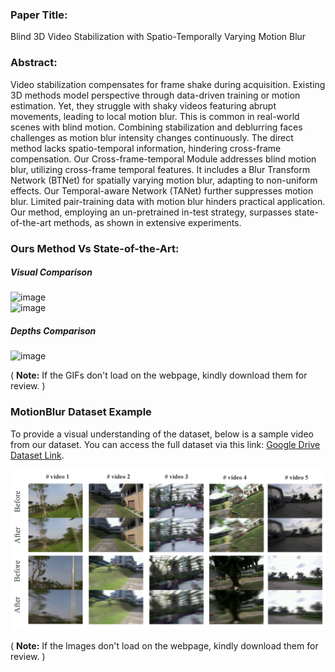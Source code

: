 ### Paper Title: 
Blind 3D Video Stabilization with Spatio-Temporally Varying Motion Blur

### Abstract: 
Video stabilization compensates for frame shake during acquisition. Existing 3D methods model perspective through data-driven training or motion estimation. Yet, they struggle with shaky videos featuring abrupt movements, leading to local motion blur. This is common in real-world scenes with blind motion. Combining stabilization and deblurring faces challenges as motion blur intensity changes continuously. The direct method lacks spatio-temporal information, hindering cross-frame compensation. Our Cross-frame-temporal Module addresses blind motion blur, utilizing cross-frame temporal features. It includes a Blur Transform Network (BTNet) for spatially varying motion blur, adapting to non-uniform effects. Our Temporal-aware Network (TANet) further suppresses motion blur. Limited pair-training data with motion blur hinders practical application. Our method, employing an un-pretrained in-test strategy, surpasses state-of-the-art methods, as shown in extensive experiments.

### Ours Method Vs State-of-the-Art:

##### Visual Comparison
![image](https://github.com/leadingme163/Blind_3D_Video_Stabilization/blob/main/Video_Comparison_2D.gif)  
![image](https://github.com/leadingme163/Blind_3D_Video_Stabilization/blob/main/Video_Comparison.gif)  

##### Depths Comparison
![image](https://github.com/leadingme163/Blind_3D_Video_Stabilization/blob/main/Depth_Comparison.gif)

( **Note:** If the GIFs don't load on the webpage, kindly download them for review. )


### MotionBlur Dataset Example
To provide a visual understanding of the dataset, below is a sample video from our dataset. You can access the full dataset via this link: [Google Drive Dataset Link](https://drive.google.com/file/d/1NdpJK7shKc-OYcr6mh3JDNX37rsryaEl/view?usp=sharing).

![Sample Image](https://github.com/leadingme163/Blind_3D_Video_Stabilization/blob/main/Example_1.png)

( **Note:** If the Images don't load on the webpage, kindly download them for review. )
